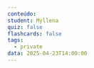 ```yaml
---
conteúdo:
student: Myllena
quiz: false
flashcards: false
tags:
  - private
data: 2025-04-23T14:00:00
---
```

